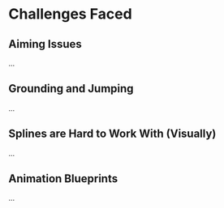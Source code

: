 # Challenges Faced

## Aiming Issues
...

## Grounding and Jumping
...

## Splines are Hard to Work With (Visually)
...

## Animation Blueprints
...
